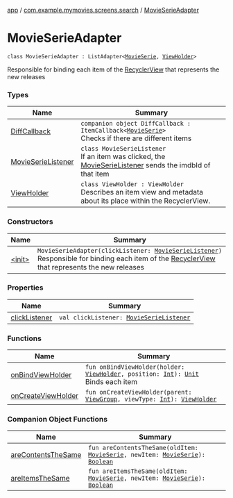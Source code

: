 [app](../../index.md) / [com.example.mymovies.screens.search](../index.md) / [MovieSerieAdapter](./index.md)

# MovieSerieAdapter

`class MovieSerieAdapter : ListAdapter<`[`MovieSerie`](../../com.example.mymovies.models/-movie-serie/index.md)`, `[`ViewHolder`](-view-holder/index.md)`>`

Responsible for binding each item of the [RecyclerView](#) that represents the new releases

### Types

| Name | Summary |
|---|---|
| [DiffCallback](-diff-callback/index.md) | `companion object DiffCallback : ItemCallback<`[`MovieSerie`](../../com.example.mymovies.models/-movie-serie/index.md)`>`<br>Checks if there are different items |
| [MovieSerieListener](-movie-serie-listener/index.md) | `class MovieSerieListener`<br>If an item was clicked, the [MovieSerieListener](-movie-serie-listener/index.md) sends the imdbId of that item |
| [ViewHolder](-view-holder/index.md) | `class ViewHolder : ViewHolder`<br>Describes an item view and metadata about its place within the RecyclerView. |

### Constructors

| Name | Summary |
|---|---|
| [&lt;init&gt;](-init-.md) | `MovieSerieAdapter(clickListener: `[`MovieSerieListener`](-movie-serie-listener/index.md)`)`<br>Responsible for binding each item of the [RecyclerView](#) that represents the new releases |

### Properties

| Name | Summary |
|---|---|
| [clickListener](click-listener.md) | `val clickListener: `[`MovieSerieListener`](-movie-serie-listener/index.md) |

### Functions

| Name | Summary |
|---|---|
| [onBindViewHolder](on-bind-view-holder.md) | `fun onBindViewHolder(holder: `[`ViewHolder`](-view-holder/index.md)`, position: `[`Int`](https://kotlinlang.org/api/latest/jvm/stdlib/kotlin/-int/index.html)`): `[`Unit`](https://kotlinlang.org/api/latest/jvm/stdlib/kotlin/-unit/index.html)<br>Binds each item |
| [onCreateViewHolder](on-create-view-holder.md) | `fun onCreateViewHolder(parent: `[`ViewGroup`](https://developer.android.com/reference/android/view/ViewGroup.html)`, viewType: `[`Int`](https://kotlinlang.org/api/latest/jvm/stdlib/kotlin/-int/index.html)`): `[`ViewHolder`](-view-holder/index.md) |

### Companion Object Functions

| Name | Summary |
|---|---|
| [areContentsTheSame](are-contents-the-same.md) | `fun areContentsTheSame(oldItem: `[`MovieSerie`](../../com.example.mymovies.models/-movie-serie/index.md)`, newItem: `[`MovieSerie`](../../com.example.mymovies.models/-movie-serie/index.md)`): `[`Boolean`](https://kotlinlang.org/api/latest/jvm/stdlib/kotlin/-boolean/index.html) |
| [areItemsTheSame](are-items-the-same.md) | `fun areItemsTheSame(oldItem: `[`MovieSerie`](../../com.example.mymovies.models/-movie-serie/index.md)`, newItem: `[`MovieSerie`](../../com.example.mymovies.models/-movie-serie/index.md)`): `[`Boolean`](https://kotlinlang.org/api/latest/jvm/stdlib/kotlin/-boolean/index.html) |
